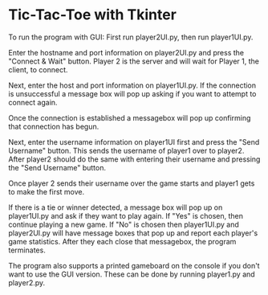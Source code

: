 # Tic-Tac-Toe with Tkinter

To run the program with GUI:
First run player2UI.py, then run player1UI.py. 

Enter the hostname and port information on player2UI.py and press the "Connect & Wait" button. Player 2 is the server and will wait for Player 1, the client, to connect.

Next, enter the host and port information on player1UI.py. If the connection is unsuccessful a message box will pop up asking if you want to attempt to connect again. 

Once the connection is established a messagebox will pop up confirming that connection has begun.

Next, enter the username information on player1UI first and press the "Send Username" button. This sends the username of player1 over to player2. After player2 should do the same with entering their username and pressing the "Send Username" button.

Once player 2 sends their username over the game starts and player1 gets to make the first move. 

If there is a tie or winner detected, a message box will pop up on player1UI.py and ask if they want to play again. If "Yes" is chosen, then continue playing a new game. If "No" is chosen then player1UI.py and player2UI.py will have message boxes that pop up and report each player's game statistics. After they each close that messagebox, the program terminates. 

The program also supports a printed gameboard on the console if you don't want to use the GUI version. These can be done by running player1.py and player2.py.
